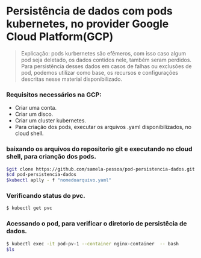 # Persistência de dados com pods kubernetes, no provider Google Cloud Platform(GCP)

 > Explicação: pods kurbernetes são efêmeros, com isso caso algum pod seja deletado, os dados contidos nele, também seram perdidos. Para persistência desses dados em casos de falhas ou exclusões de pod, podemos utilizar como base, os recursos e configurações descritas nesse material disponibilizado.

### Requisitos necessários na GCP:

- Criar uma conta.
- Criar um disco.
- Criar um cluster kubernetes.
- Para criação dos pods, executar os arquivos .yaml disponibilizados, no cloud shell.

### baixando os arquivos do repositorio git e executando no cloud shell, para crianção dos pods.
```sh
$git clone https://github.com/samela-pessoa/pod-persistencia-dados.git
$cd pod-persistencia-dados
$kubectl aplly - f "nomedoarquivo.yaml"
```

### Verificando status do pvc.
```sh
$ kubectl get pvc
```

### Acessando o pod, para verificar o diretorio de persistêcia de dados.
```sh
$ kubectl exec -it pod-pv-1 --container nginx-container  -- bash
$ls
```